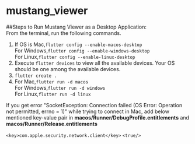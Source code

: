 # mustang_viewer

##Steps to Run Mustang Viewer as a Desktop Application:\
From the terminal, run the following commands.
1. If OS is Mac,```flutter config --enable-macos-desktop```\
    For Windows,```flutter config --enable-windows-desktop```\
    For Linux,```flutter config --enable-linux-desktop```
2. Execute ```flutter devices``` to view all the available devices. Your OS should be one among the available devices.
3. ```flutter create .```
4. For Mac,```flutter run -d macos```\
    For Windows,```flutter run -d windows```\
    For Linux,```flutter run -d linux```

If you get error "SocketException: Connection failed (OS Error: Operation not permitted, errno = 1)" while trying to connect in Mac,
add below mentioned key-value pair in **macos/Runner/DebugProfile.entitlements** and **macos/Runner/Release.entitlements**

```<key>com.apple.security.network.client</key>```
```<true/>```

